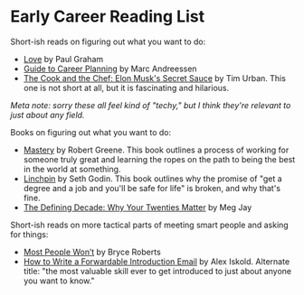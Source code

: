 # Early Career Reading List

Short-ish reads on figuring out what you want to do:
* [Love](http://www.paulgraham.com/love.html) by Paul Graham
* [Guide to Career Planning](http://pmarchive.com/guide_to_career_planning_part0.html) by Marc Andreessen
* [The Cook and the Chef: Elon Musk's Secret Sauce](https://waitbutwhy.com/2015/11/the-cook-and-the-chef-musks-secret-sauce.html) by Tim Urban. This one is not short at all, but it is fascinating and hilarious. 
    
*Meta note: sorry these all feel kind of "techy," but I think they're relevant to just about any field.*

Books on figuring out what you want to do:
* [Mastery](https://www.amazon.com/Mastery-Robert-Greene/dp/014312417X) by Robert Greene. This book outlines a process of working for someone truly great and learning the ropes on the path to being the best in the world at something.
* [Linchpin](https://www.amazon.com/Linchpin-Are-Indispensable-Seth-Godin/dp/1591844096) by Seth Godin. This book outlines why the promise of "get a degree and a job and you'll be safe for life" is broken, and why that's fine. 
* [The Defining Decade: Why Your Twenties Matter](https://www.amazon.com/Defining-Decade-Your-Twenties-Matter/dp/0446561754) by Meg Jay

Short-ish reads on more tactical parts of meeting smart people and asking for things:
* [Most People Won’t](http://bryce.vc/post/64889707700/most-people-wont) by Bryce Roberts
* [How to Write a Forwardable Introduction Email](https://alexiskold.net/2015/06/24/how-to-write-a-forwardable-introduction-email/) by Alex Iskold. Alternate title: "the most valuable skill ever to get introduced to just about anyone you want to know." 
